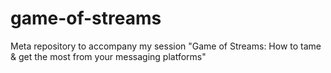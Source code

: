 # game-of-streams
Meta repository to accompany my session "Game of Streams: How to tame &amp; get the most from your messaging platforms"

